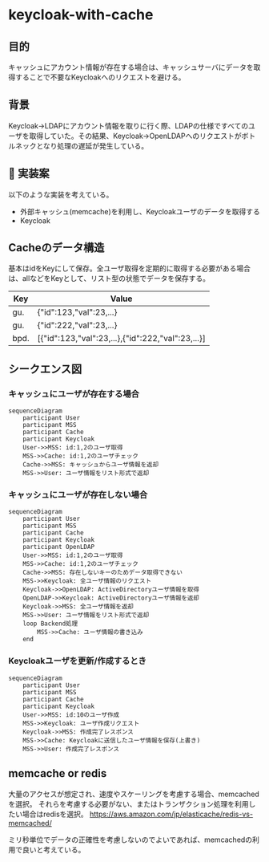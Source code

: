# keycloak-with-cache
## 目的
キャッシュにアカウント情報が存在する場合は、キャッシュサーバにデータを取得することで不要なKeycloakへのリクエストを避ける。

## 背景
Keycloak→LDAPにアカウント情報を取りに行く際、LDAPの仕様ですべてのユーザを取得していた。その結果、Keycloak→OpenLDAPへのリクエストがボトルネックとなり処理の遅延が発生している。

## 📄 実装案

以下のような実装を考えている。

- 外部キャッシュ(memcache)を利用し、Keycloakユーザのデータを取得する
- Keycloak

## Cacheのデータ構造

基本はidをKeyにして保存。全ユーザ取得を定期的に取得する必要がある場合は、allなどをKeyとして、リスト型の状態でデータを保存する。

| Key         | Value |
|-------------| ------------- |
| gu.<GUID>   | {"id":123,"val":23,...}  |
| gu.<GUID>   | {"id":222,"val":23,...}  |
| bpd.<BPDID> | [{"id":123,"val":23,...},{"id":222,"val":23,...}] |


## シークエンス図
### キャッシュにユーザが存在する場合

```mermaid
sequenceDiagram
    participant User
    participant MSS
    participant Cache
    participant Keycloak
    User->>MSS: id:1,2のユーザ取得
    MSS->>Cache: id:1,2のユーザチェック
    Cache->>MSS: キャッシュからユーザ情報を返却
    MSS->>User: ユーザ情報をリスト形式で返却
```

### キャッシュにユーザが存在しない場合

```mermaid
sequenceDiagram
    participant User
    participant MSS
    participant Cache
    participant Keycloak
    participant OpenLDAP
    User->>MSS: id:1,2のユーザ取得
    MSS->>Cache: id:1,2のユーザチェック
    Cache->>MSS: 存在しないキーのためデータ取得できない
    MSS->>Keycloak: 全ユーザ情報のリクエスト
    Keycloak->>OpenLDAP: ActiveDirectoryユーザ情報を取得
    OpenLDAP->>Keycloak: ActiveDirectoryユーザ情報を返却
    Keycloak->>MSS: 全ユーザ情報を返却
    MSS->>User: ユーザ情報をリスト形式で返却
    loop Backend処理
        MSS->>Cache: ユーザ情報の書き込み
    end
```

### Keycloakユーザを更新/作成するとき

```mermaid
sequenceDiagram
    participant User
    participant MSS
    participant Cache
    participant Keycloak
    User->>MSS: id:10のユーザ作成
    MSS->>Keycloak: ユーザ作成リクエスト
    Keycloak->>MSS: 作成完了レスポンス
    MSS->>Cache: Keycloakに送信したユーザ情報を保存(上書き)
    MSS->>User: 作成完了レスポンス
```


## memcache or redis

大量のアクセスが想定され、速度やスケーリングを考慮する場合、memcachedを選択。
それらを考慮する必要がない、またはトランザクション処理を利用したい場合はredisを選択。
https://aws.amazon.com/jp/elasticache/redis-vs-memcached/

ミリ秒単位でデータの正確性を考慮しないのでよいであれば、memcachedの利用で良いと考えている。